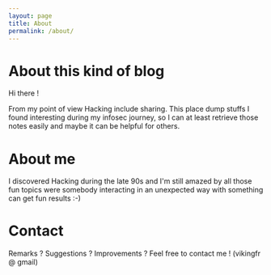 ```yaml
---
layout: page
title: About
permalink: /about/
---
```


# About this kind of blog
Hi there !

From my point of view Hacking include sharing. This place dump stuffs I found interesting during my infosec journey, so I can at least retrieve those notes easily and maybe it can be helpful for others.

# About me
I discovered Hacking during the late 90s and I'm still amazed by all those fun topics were somebody interacting in an unexpected way with something can get fun results :-)

# Contact
Remarks ? Suggestions ? Improvements ? Feel free to contact me !  (vikingfr @ gmail)
